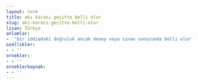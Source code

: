 ```yaml
---
layout: term
title: akı karası geçitte belli olur
slug: aki-karasi-gecitte-belli-olur
lisan: Türkçe
anlamlar:
- '"bir iddiadaki doğruluk ancak deney veya sınav sonucunda belli olur" anlamında kullanılan bir söz'
ozellikler:
- - ''
ornekler:
- - ''
orneklerkaynak:
- - ''
---
```

